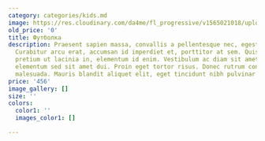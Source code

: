 ```yaml
---
category: categories/kids.md
image: https://res.cloudinary.com/da4me/fl_progressive/v1565021018/uploads/logo2_lawxwe.png
old_price: '0'
title: Футболка
description: Praesent sapien massa, convallis a pellentesque nec, egestas non nisi.
  Curabitur arcu erat, accumsan id imperdiet et, porttitor at sem. Quisque velit nisi,
  pretium ut lacinia in, elementum id enim. Vestibulum ac diam sit amet quam vehicula
  elementum sed sit amet dui. Proin eget tortor risus. Donec rutrum congue leo eget
  malesuada. Mauris blandit aliquet elit, eget tincidunt nibh pulvinar a.
price: '456'
image_gallery: []
size: ''
colors:
  color1: ''
  images_color1: []

---
```

